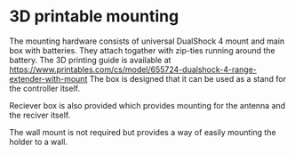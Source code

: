 # 3D printable mounting
The mounting hardware consists of universal DualShock 4 mount and main box with batteries. They attach togather with zip-ties running around the battery.
The 3D printing guide is available at https://www.printables.com/cs/model/655724-dualshock-4-range-extender-with-mount
The box is designed that it can be used as a stand for the controller itself. 

Reciever box is also provided which provides mounting for the antenna and the reciver itself. 

The wall mount is not required but provides a way of easily mounting the holder to a wall.
